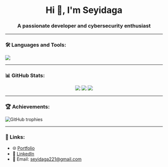 <h1 align="center">Hi 👋, I'm Seyidaga</h1>
<h3 align="center">A passionate developer and cybersecurity enthusiast</h3>

---

### 🛠️ Languages and Tools:

<p align="left">
  <img src="https://skillicons.dev/icons?i=py,django,html,css,,postgres,linux,docker,github,vscode" />
</p>

---

### 📊 GitHub Stats:
<div align="center">
  <img src="https://github-readme-stats.vercel.app/api?username=seyidaga1&show_icons=true&theme=dark" />
  <img src="https://github-readme-streak-stats.herokuapp.com/?user=seyidaga1&theme=dark" />
  <img src="https://github-readme-stats.vercel.app/api/top-langs/?username=seyidaga1&layout=compact&theme=dark" />
</div>

---

### 🏆 Achievements:
![GitHub trophies](https://github-profile-trophy.vercel.app/?username=seyidaga1&theme=darkhub&column=7)

---

### 🔗 Links:
- 🌐 [Portfolio](-)
- 📄 [LinkedIn](https://www.linkedin.com/in/seyidaga-kazimli-56b9b42b7/)
- 📧 Email: seyidaga221@gmail.com
